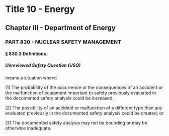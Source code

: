 
# Title 10 - Energy
## Chapter III - Department of Energy
### PART 830 - NUCLEAR SAFETY MANAGEMENT
#### § 830.3 Definitions.
##### Unreviewed Safety Question (USQ)

means a situation where:

(1) The probability of the occurrence or the consequences of an accident or the malfunction of equipment important to safety previously evaluated in the documented safety analysis could be increased;

(2) The possibility of an accident or malfunction of a different type than any evaluated previously in the documented safety analysis could be created; or

(3) The documented safety analysis may not be bounding or may be otherwise inadequate.
